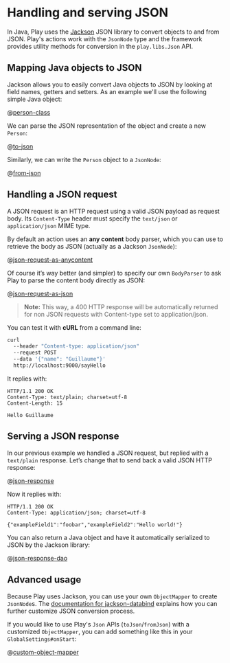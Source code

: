 <!--- Copyright (C) 2009-2016 Typesafe Inc. <http://www.typesafe.com> -->
# Handling and serving JSON

In Java, Play uses the [Jackson](http://jackson.codehaus.org/) JSON library to convert objects to and from JSON. Play's actions work with the `JsonNode` type and the framework provides utility methods for conversion in the `play.libs.Json` API.

## Mapping Java objects to JSON

Jackson allows you to easily convert Java objects to JSON by looking at field names, getters and setters. As an example we'll use the following simple Java object:

@[person-class](code/javaguide/json/JavaJsonActions.java)

We can parse the JSON representation of the object and create a new `Person`:

@[to-json](code/javaguide/json/JavaJsonActions.java)

Similarly, we can write the `Person` object to a `JsonNode`:

@[from-json](code/javaguide/json/JavaJsonActions.java)

## Handling a JSON request

A JSON request is an HTTP request using a valid JSON payload as request body. Its `Content-Type` header must specify the `text/json` or `application/json` MIME type.

By default an action uses an **any content** body parser, which you can use to retrieve the body as JSON (actually as a Jackson `JsonNode`):

@[json-request-as-anycontent](code/javaguide/json/JavaJsonActions.java)

Of course it’s way better (and simpler) to specify our own `BodyParser` to ask Play to parse the content body directly as JSON:

@[json-request-as-json](code/javaguide/json/JavaJsonActions.java)

> **Note:** This way, a 400 HTTP response will be automatically returned for non JSON requests with Content-type set to application/json.

You can test it with **cURL** from a command line:

```bash
curl
  --header "Content-type: application/json"
  --request POST
  --data '{"name": "Guillaume"}'
  http://localhost:9000/sayHello
```

It replies with:

```http
HTTP/1.1 200 OK
Content-Type: text/plain; charset=utf-8
Content-Length: 15

Hello Guillaume
```

## Serving a JSON response

In our previous example we handled a JSON request, but replied with a `text/plain` response. Let’s change that to send back a valid JSON HTTP response:

@[json-response](code/javaguide/json/JavaJsonActions.java)

Now it replies with:

```http
HTTP/1.1 200 OK
Content-Type: application/json; charset=utf-8

{"exampleField1":"foobar","exampleField2":"Hello world!"}
```

You can also return a Java object and have it automatically serialized to JSON by the Jackson library:

@[json-response-dao](code/javaguide/json/JavaJsonActions.java)

## Advanced usage

Because Play uses Jackson, you can use your own `ObjectMapper` to create `JsonNode`s. The [documentation for jackson-databind](https://github.com/FasterXML/jackson-databind/blob/master/README.md) explains how you can further customize JSON conversion process.

If you would like to use Play's `Json` APIs (`toJson`/`fromJson`) with a customized `ObjectMapper`, you can add something like this in your `GlobalSettings#onStart`:

@[custom-object-mapper](code/javaguide/json/JavaJsonActions.java)

